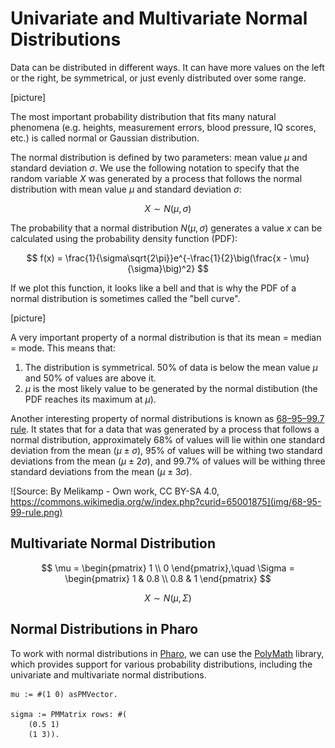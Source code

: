 # Univariate and Multivariate Normal Distributions

Data can be distributed in different ways. It can have more values on the left or the right, be symmetrical, or just evenly distributed over some range.

[picture]

The most important probability distribution that fits many natural phenomena (e.g. heights, measurement errors, blood pressure, IQ scores, etc.) is called normal or Gaussian distribution.

The normal distribution is defined by two parameters: mean value $\mu$ and standard deviation $\sigma$. We use the following notation to specify that the random variable $X$ was generated by a process that follows the normal distribution with mean value $\mu$ and standard deviation $\sigma$:

$$
X \sim N(\mu, \sigma)
$$

The probability that a normal distribution $N(\mu, \sigma)$ generates a value $x$ can be calculated using the probability density function (PDF):

$$
f(x) = \frac{1}{\sigma\sqrt{2\pi}}e^{-\frac{1}{2}\big(\frac{x - \mu}{\sigma}\big)^2}
$$

If we plot this function, it looks like a bell and that is why the PDF of a normal distribution is sometimes called the "bell curve".

[picture]

A very important property of a normal distribution is that its mean = median = mode. This means that:

1. The distribution is symmetrical. 50% of data is below the mean value $\mu$ and 50% of values are above it.
2. $\mu$ is the most likely value to be generated by the normal distibution (the PDF reaches its maximum at $\mu$).

Another interesting property of normal distributions is known as [68–95–99.7 rule](https://en.wikipedia.org/wiki/68%E2%80%9395%E2%80%9399.7_rule). It states that for a data that was generated by a process that follows a normal distribution, approximately 68% of values will lie within one standard deviation from the mean $(\mu \pm \sigma)$, 95% of values will be withing two standard deviations from the mean $(\mu \pm 2\sigma)$, and 99.7% of values will be withing three standard deviations from the mean $(\mu \pm 3\sigma)$.

![Source: By Melikamp - Own work, CC BY-SA 4.0, https://commons.wikimedia.org/w/index.php?curid=65001875](img/68-95-99-rule.png)

## Multivariate Normal Distribution

$$
\mu = \begin{pmatrix}
1 \\ 0
\end{pmatrix},\quad
\Sigma = \begin{pmatrix}
1 & 0.8 \\
0.8 & 1
\end{pmatrix}
$$

$$
X \sim N(\mu, \Sigma)
$$

## Normal Distributions in Pharo

To work with normal distributions in [Pharo](), we can use the [PolyMath]() library, which provides support for various probability distributions, including the univariate and multivariate normal distributions.

```Smalltalk
mu := #(1 0) asPMVector.

sigma := PMMatrix rows: #(
	(0.5 1)
	(1 3)).
```